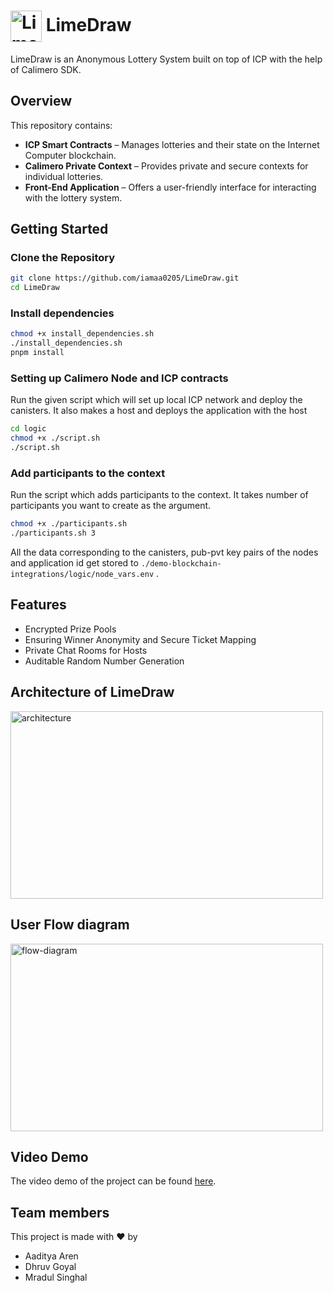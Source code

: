 # <img src="app/src/pages/admin/logo.png" alt="LimeDraw Logo" width="50" height="50" style="vertical-align: middle;"> **LimeDraw**

LimeDraw is an Anonymous Lottery System built on top of ICP with the help of Calimero SDK. 

## **Overview**
This repository contains:
- **ICP Smart Contracts** – Manages lotteries and their state on the Internet Computer blockchain.  
- **Calimero Private Context** – Provides private and secure contexts for individual lotteries.  
- **Front-End Application** – Offers a user-friendly interface for interacting with the lottery system.  
<!-- - ** -->

## **Getting Started**

### **Clone the Repository**
```bash title="Terminal"
git clone https://github.com/iamaa0205/LimeDraw.git
cd LimeDraw
```

### **Install dependencies**
```bash title="Terminal"
chmod +x install_dependencies.sh
./install_dependencies.sh
pnpm install
```
### **Setting up Calimero Node and ICP contracts**
Run the given script which will set up local ICP network and deploy the canisters. It also makes a host and deploys the application with the host
```bash title="Terminal"
cd logic
chmod +x ./script.sh
./script.sh
```

### **Add participants to the context**
Run the script which adds participants to the context. It takes number of participants you want to create as the argument.
```bash title="Terminal"
chmod +x ./participants.sh
./participants.sh 3
```

All the data corresponding to the canisters, pub-pvt key pairs of the nodes and application id get stored to `./demo-blockchain-integrations/logic/node_vars.env` .

## **Features**
- Encrypted Prize Pools
- Ensuring Winner Anonymity and Secure Ticket Mapping
- Private Chat Rooms for Hosts
- Auditable Random Number Generation

## **Architecture of LimeDraw**
<img src="architecture.png" alt="architecture" width="500" height="300" />

## **User Flow diagram**
<img src="flow-diagram.png" alt="flow-diagram" width="500" height="300" />

## **Video Demo**
The video demo of the project can be found [here]().

## **Team members**
This project is made with ❤️ by 
- Aaditya Aren
- Dhruv Goyal
- Mradul Singhal
